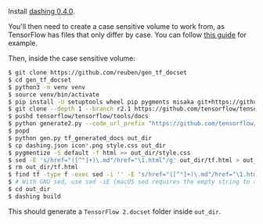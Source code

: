 Install [dashing 0.4.0](https://github.com/technosophos/dashing).

You'll then need to create a case sensitive volume to work from, as TensorFlow
has files that only differ by case. You can follow [this guide](https://coderwall.com/p/mgi8ja/case-sensitive-git-in-mac-os-x-like-a-pro) for example.

Then, inside the case sensitive volume:

```bash
$ git clone https://github.com/reuben/gen_tf_docset
$ cd gen_tf_docset
$ python3 -m venv venv
$ source venv/bin/activate
$ pip install -U setuptools wheel pip pygments misaka git+https://github.com/tensorflow/docs
$ git clone --depth 1 --branch r2.1 https://github.com/tensorflow/tensorflow
$ pushd tensorflow/tensorflow/tools/docs
$ python generate2.py --code_url_prefix "https://github.com/tensorflow/tensorflow/blob/v2.1.0/tensorflow/" --output_dir=../../../../tf_generated_docs
$ popd
$ python gen.py tf_generated_docs out_dir
$ cp dashing.json icon*.png style.css out_dir
$ pygmentize -S default -f html >> out_dir/style.css
$ sed -E 's/href="([^"]+)\.md"/href="\1.html"/g' out_dir/tf.html > out_dir/index.html
$ rm out_dir/tf.html
$ find tf -type f -exec sed -i '' -E 's/href="([^"]+)\.md"/href="\1.html"/g' {} \;
$ # With GNU sed, use sed -iE (macOS sed requires the empty string to avoid saving backups)
$ cd out_dir
$ dashing build
```

This should generate a `TensorFlow 2.docset` folder inside `out_dir`.
